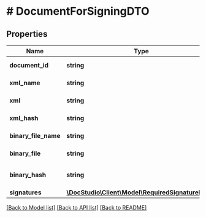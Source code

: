 # # DocumentForSigningDTO

## Properties

Name | Type | Description | Notes
------------ | ------------- | ------------- | -------------
**document_id** | **string** | ID of document | [optional]
**xml_name** | **string** | XML file name | [optional]
**xml** | **string** | XML for signing | [optional]
**xml_hash** | **string** | XML hash for signing | [optional]
**binary_file_name** | **string** | Binary file name | [optional]
**binary_file** | **string** | Binary file for signing | [optional]
**binary_hash** | **string** | Binary file hash for signing | [optional]
**signatures** | [**\DocStudio\Client\Model\RequiredSignatureDTO[]**](RequiredSignatureDTO.md) | Signatures | [optional]

[[Back to Model list]](../../README.md#models) [[Back to API list]](../../README.md#endpoints) [[Back to README]](../../README.md)
